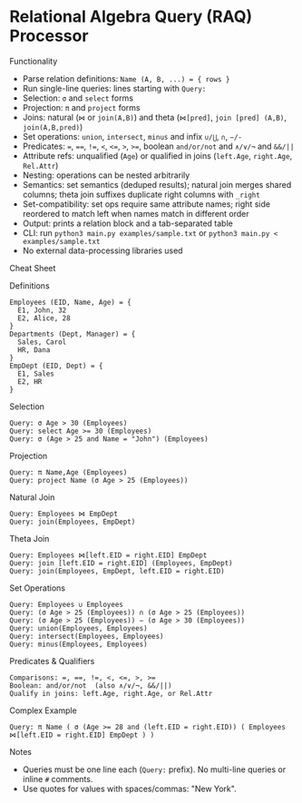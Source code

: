 Relational Algebra Query (RAQ) Processor
=======================================

Functionality
- Parse relation definitions: `Name (A, B, ...) = { rows }`
- Run single-line queries: lines starting with `Query:`
- Selection: `σ` and `select` forms
- Projection: `π` and `project` forms
- Joins: natural (`⋈` or `join(A,B)`) and theta (`⋈[pred]`, `join [pred] (A,B)`, `join(A,B,pred)`)
- Set operations: `union`, `intersect`, `minus` and infix `∪/⋃`, `∩`, `−/-`
- Predicates: `=`, `==`, `!=`, `<`, `<=`, `>`, `>=`, boolean `and/or/not` and `∧/∨/¬` and `&&/||`
- Attribute refs: unqualified (`Age`) or qualified in joins (`left.Age`, `right.Age`, `Rel.Attr`)
- Nesting: operations can be nested arbitrarily
- Semantics: set semantics (deduped results); natural join merges shared columns; theta join suffixes duplicate right columns with `_right`
- Set-compatibility: set ops require same attribute names; right side reordered to match left when names match in different order
- Output: prints a relation block and a tab-separated table
- CLI: run `python3 main.py examples/sample.txt` or `python3 main.py < examples/sample.txt`
- No external data-processing libraries used

Cheat Sheet

Definitions
```
Employees (EID, Name, Age) = {
  E1, John, 32
  E2, Alice, 28
}
Departments (Dept, Manager) = {
  Sales, Carol
  HR, Dana
}
EmpDept (EID, Dept) = {
  E1, Sales
  E2, HR
}
```

Selection
```
Query: σ Age > 30 (Employees)
Query: select Age >= 30 (Employees)
Query: σ (Age > 25 and Name = "John") (Employees)
```

Projection
```
Query: π Name,Age (Employees)
Query: project Name (σ Age > 25 (Employees))
```

Natural Join
```
Query: Employees ⋈ EmpDept
Query: join(Employees, EmpDept)
```

Theta Join
```
Query: Employees ⋈[left.EID = right.EID] EmpDept
Query: join [left.EID = right.EID] (Employees, EmpDept)
Query: join(Employees, EmpDept, left.EID = right.EID)
```

Set Operations
```
Query: Employees ∪ Employees
Query: (σ Age > 25 (Employees)) ∩ (σ Age > 25 (Employees))
Query: (σ Age > 25 (Employees)) − (σ Age > 30 (Employees))
Query: union(Employees, Employees)
Query: intersect(Employees, Employees)
Query: minus(Employees, Employees)
```

Predicates & Qualifiers
```
Comparisons: =, ==, !=, <, <=, >, >=
Boolean: and/or/not  (also ∧/∨/¬, &&/||)
Qualify in joins: left.Age, right.Age, or Rel.Attr
```

Complex Example
```
Query: π Name ( σ (Age >= 28 and (left.EID = right.EID)) ( Employees ⋈[left.EID = right.EID] EmpDept ) )
```

Notes
- Queries must be one line each (`Query:` prefix). No multi-line queries or inline `#` comments.
- Use quotes for values with spaces/commas: "New York".
